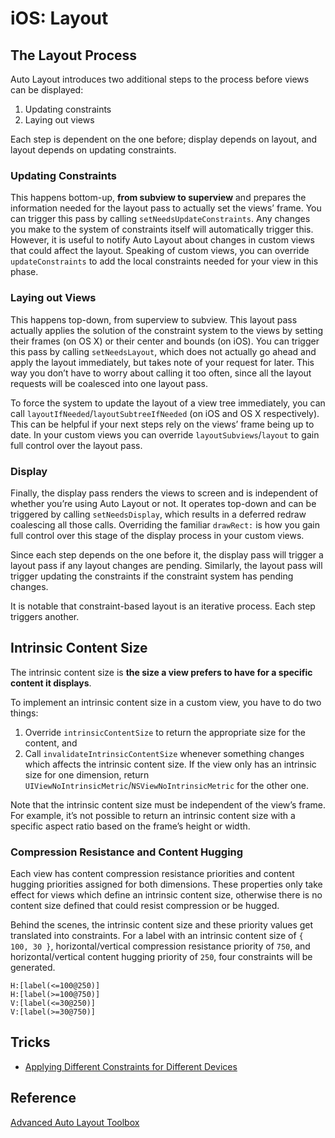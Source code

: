 # iOS: Layout

## The Layout Process
Auto Layout introduces two additional steps to the process before views can be displayed: 
1. Updating constraints
2. Laying out views

Each step is dependent on the one before; display depends on layout, and layout depends on updating constraints.

### Updating Constraints
This happens bottom-up, **from subview to superview** and prepares the information needed for the layout pass to actually set the views’ frame. You can trigger this pass by calling `setNeedsUpdateConstraints`. Any changes you make to the system of constraints itself will automatically trigger this. However, it is useful to notify Auto Layout about changes in custom views that could affect the layout. Speaking of custom views, you can override `updateConstraints` to add the local constraints needed for your view in this phase.

### Laying out Views
This happens top-down, from superview to subview. This layout pass actually applies the solution of the constraint system to the views by setting their frames (on OS X) or their center and bounds (on iOS). You can trigger this pass by calling `setNeedsLayout`, which does not actually go ahead and apply the layout immediately, but takes note of your request for later. This way you don’t have to worry about calling it too often, since all the layout requests will be coalesced into one layout pass.

To force the system to update the layout of a view tree immediately, you can call `layoutIfNeeded`/`layoutSubtreeIfNeeded` (on iOS and OS X respectively). This can be helpful if your next steps rely on the views’ frame being up to date. In your custom views you can override `layoutSubviews`/`layout` to gain full control over the layout pass.

### Display
Finally, the display pass renders the views to screen and is independent of whether you’re using Auto Layout or not. It operates top-down and can be triggered by calling `setNeedsDisplay`, which results in a deferred redraw coalescing all those calls. Overriding the familiar `drawRect:` is how you gain full control over this stage of the display process in your custom views.

Since each step depends on the one before it, the display pass will trigger a layout pass if any layout changes are pending. Similarly, the layout pass will trigger updating the constraints if the constraint system has pending changes.

It is notable that constraint-based layout is an iterative process. Each step triggers another.

## Intrinsic Content Size
The intrinsic content size is **the size a view prefers to have for a specific content it displays**.

To implement an intrinsic content size in a custom view, you have to do two things: 
1. Override `intrinsicContentSize` to return the appropriate size for the content, and 
2. Call `invalidateIntrinsicContentSize` whenever something changes which affects the intrinsic content size. If the view only has an intrinsic size for one dimension, return `UIViewNoIntrinsicMetric`/`NSViewNoIntrinsicMetric` for the other one.

Note that the intrinsic content size must be independent of the view’s frame. For example, it’s not possible to return an intrinsic content size with a specific aspect ratio based on the frame’s height or width.

### Compression Resistance and Content Hugging
Each view has content compression resistance priorities and content hugging priorities assigned for both dimensions. These properties only take effect for views which define an intrinsic content size, otherwise there is no content size defined that could resist compression or be hugged.

Behind the scenes, the intrinsic content size and these priority values get translated into constraints. For a label with an intrinsic content size of `{ 100, 30 }`, horizontal/vertical compression resistance priority of `750`, and horizontal/vertical content hugging priority of `250`, four constraints will be generated.

```
H:[label(<=100@250)]
H:[label(>=100@750)]
V:[label(<=30@250)]
V:[label(>=30@750)]
```

## Tricks
- [Applying Different Constraints for Different Devices](http://stackoverflow.com/questions/29179537/set-autolayout-constraints-relative-to-device-size)

## Reference
[Advanced Auto Layout Toolbox](https://www.objc.io/issues/3-views/advanced-auto-layout-toolbox/)